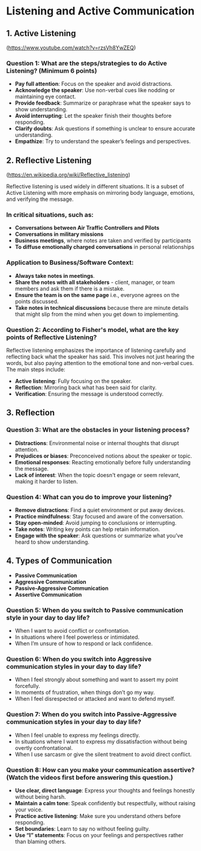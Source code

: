# Listening and Active Communication

## 1. Active Listening
(https://www.youtube.com/watch?v=rzsVh8YwZEQ)

### Question 1: What are the steps/strategies to do Active Listening? (Minimum 6 points)
- **Pay full attention**: Focus on the speaker and avoid distractions.
- **Acknowledge the speaker**: Use non-verbal cues like nodding or maintaining eye contact.
- **Provide feedback**: Summarize or paraphrase what the speaker says to show understanding.
- **Avoid interrupting**: Let the speaker finish their thoughts before responding.
- **Clarify doubts**: Ask questions if something is unclear to ensure accurate understanding.
- **Empathize**: Try to understand the speaker’s feelings and perspectives.

## 2. Reflective Listening
(https://en.wikipedia.org/wiki/Reflective_listening)

Reflective listening is used widely in different situations. It is a subset of Active Listening with more emphasis on mirroring body language, emotions, and verifying the message.

### In critical situations, such as:
- **Conversations between Air Traffic Controllers and Pilots**
- **Conversations in military missions**
- **Business meetings**, where notes are taken and verified by participants
- **To diffuse emotionally charged conversations** in personal relationships

### Application to Business/Software Context:
- **Always take notes in meetings**.
- **Share the notes with all stakeholders** - client, manager, or team members and ask them if there is a mistake.
- **Ensure the team is on the same page** i.e., everyone agrees on the points discussed.
- **Take notes in technical discussions** because there are minute details that might slip from the mind when you get down to implementing.

### Question 2: According to Fisher's model, what are the key points of Reflective Listening?
Reflective listening emphasizes the importance of listening carefully and reflecting back what the speaker has said. This involves not just hearing the words, but also paying attention to the emotional tone and non-verbal cues. The main steps include:
- **Active listening**: Fully focusing on the speaker.
- **Reflection**: Mirroring back what has been said for clarity.
- **Verification**: Ensuring the message is understood correctly.

## 3. Reflection

### Question 3: What are the obstacles in your listening process?
- **Distractions**: Environmental noise or internal thoughts that disrupt attention.
- **Prejudices or biases**: Preconceived notions about the speaker or topic.
- **Emotional responses**: Reacting emotionally before fully understanding the message.
- **Lack of interest**: When the topic doesn't engage or seem relevant, making it harder to listen.

### Question 4: What can you do to improve your listening?
- **Remove distractions**: Find a quiet environment or put away devices.
- **Practice mindfulness**: Stay focused and aware of the conversation.
- **Stay open-minded**: Avoid jumping to conclusions or interrupting.
- **Take notes**: Writing key points can help retain information.
- **Engage with the speaker**: Ask questions or summarize what you’ve heard to show understanding.

## 4. Types of Communication

- **Passive Communication**
- **Aggressive Communication**
- **Passive-Aggressive Communication**
- **Assertive Communication**



### Question 5: When do you switch to Passive communication style in your day to day life?
- When I want to avoid conflict or confrontation.
- In situations where I feel powerless or intimidated.
- When I’m unsure of how to respond or lack confidence.

### Question 6: When do you switch into Aggressive communication styles in your day to day life?
- When I feel strongly about something and want to assert my point forcefully.
- In moments of frustration, when things don’t go my way.
- When I feel disrespected or attacked and want to defend myself.

### Question 7: When do you switch into Passive-Aggressive communication styles in your day to day life?
- When I feel unable to express my feelings directly.
- In situations where I want to express my dissatisfaction without being overtly confrontational.
- When I use sarcasm or give the silent treatment to avoid direct conflict.

### Question 8: How can you make your communication assertive? (Watch the videos first before answering this question.)
- **Use clear, direct language**: Express your thoughts and feelings honestly without being harsh.
- **Maintain a calm tone**: Speak confidently but respectfully, without raising your voice.
- **Practice active listening**: Make sure you understand others before responding.
- **Set boundaries**: Learn to say no without feeling guilty.
- **Use “I” statements**: Focus on your feelings and perspectives rather than blaming others.
